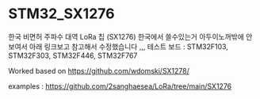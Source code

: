 # STM32_SX1276

한국 비면허 주파수 대역 LoRa 칩 (SX1276) 한국에서 쓸수있는거 아두이노꺼밖에 안보여서 아래 링크보고 참고해서 수정했습니다 ,,, 
테스트 보드 : STM32F103, STM32F303, STM32F446, STM32F767

Worked based on https://github.com/wdomski/SX1278/


examples : https://github.com/2sanghaesea/LoRa/tree/main/SX1276
